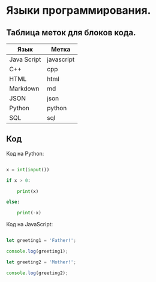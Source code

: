 # Языки программирования.

## Таблица меток для блоков кода.

| Язык | Метка |
| -----|------|
| Java Script | javascript |
| C++ | cpp |
| HTML|html|
|Markdown|md|
|JSON|json|
|Python|python|
|SQL|sql|

## Код

Код на Python:

```python

x = int(input())

if x > 0:

    print(x)

else:

    print(-x)

```

Код на JavaScript:

```javascript

let greeting1 = 'Father!';

console.log(greeting1);

let greeting2 = 'Mother!';

console.log(greeting2);

```

